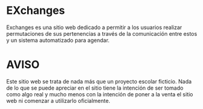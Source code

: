 # EXchanges

Exchanges es una sitio web dedicado a permitir a los usuarios realizar permutaciones
de sus pertenencias a través de la comunicación entre estos y un sistema automatizado
para agendar.

# AVISO
Este sitio web se trata de nada más que un proyecto escolar ficticio.
Nada de lo que se puede apreciar en el sitio tiene la intención de ser tomado como algo real y mucho menos con la intención de poner a la venta el sitio web ni comenzar a utilizarlo oficialmente.
